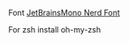 Font [JetBrainsMono Nerd Font](https://www.nerdfonts.com/font-downloads)

For zsh install oh-my-zsh
